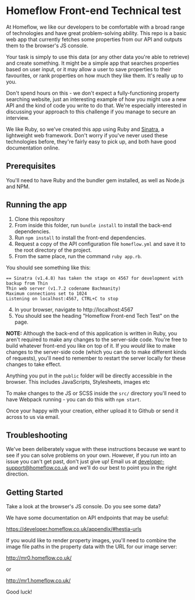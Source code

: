 # Homeflow Front-end Technical test

At Homeflow, we like our developers to be comfortable with a broad range of technologies and have great problem-solving ability. This repo is a basic web app that currently fetches some properties from our API and outputs them to the browser's JS console.

Your task is simply to use this data (or any other data you're able to retrieve) and create something. It might be a simple app that searches properties based on user input, or it may allow a user to save properties to their favourites, or rank properties on how much they like them. It's really up to you.

Don't spend hours on this - we don't expect a fully-functioning property searching website, just an interesting example of how you might use a new API and the kind of code you write to do that. We're especially interested in discussing your approach to this challenge if you manage to secure an interview.

We like Ruby, so we've created this app using Ruby and [Sinatra](http://sinatrarb.com/), a lightweight web framework. Don't worry if you've never used these technologies before, they're fairly easy to pick up, and both have good documentation online.

## Prerequisites

You'll need to have Ruby and the bundler gem installed, as well as Node.js and NPM.

## Running the app

1. Clone this repository
2. From inside this folder, run `bundle install` to install the back-end dependencies.
3. Run `npm install` to install the front-end dependencies.
4. Request a copy of the API configuration file `homeflow.yml` and save it to the root directory of the project.
5. From the same place, run the command `ruby app.rb`.

You should see something like this:

```
== Sinatra (v1.4.8) has taken the stage on 4567 for development with backup from Thin
Thin web server (v1.7.2 codename Bachmanity)
Maximum connections set to 1024
Listening on localhost:4567, CTRL+C to stop
```

4. In your browser, navigate to http://localhost:4567
5. You should see the heading "Homeflow Front-end Tech Test" on the page.

**NOTE:** Although the back-end of this application is written in Ruby, you aren't required to make any changes to the server-side code. You're free to build whatever front-end you like on top of it. If you _would_ like to make changes to the server-side code (which you can do to make different kinds of requests), you'll need to remember to restart the server locally for these changes to take effect.

Anything you put in the `public` folder will be directly accessible in the browser. This includes JavaScripts, Stylesheets, images etc

To make changes to the JS or SCSS inside the `src/` directory you'll need to have Webpack running - you can do this with `npm start`.

Once your happy with your creation, either upload it to Github or send it across to us via email.

## Troubleshooting

We've been deliberately vague with these instructions because we want to see if you can solve problems on your own. However, if you run into an issue you can't get past, don't just give up! Email us at developer-support@homeflow.co.uk and we'll do our best to point you in the right direction.

## Getting Started

Take a look at the browser's JS console. Do you see some data?

We have some documentation on API endpoints that may be useful:

https://developer.homeflow.co.uk/appendix/#hestia-urls

If you would like to render property images, you'll need to combine the image file paths in the property data with the URL for our image server:

http://mr0.homeflow.co.uk/

or

http://mr1.homeflow.co.uk/

Good luck!

